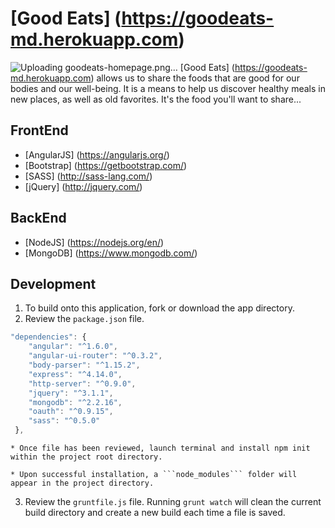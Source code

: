 # [Good Eats] (https://goodeats-md.herokuapp.com)
![Uploading goodeats-homepage.png…](http://i.imgur.com/7JnGsG2.png)
[Good Eats] (https://goodeats-md.herokuapp.com) allows us to share the foods that are good for our bodies and our well-being. It is a means to help us discover healthy meals in new places, as well as old favorites. It's the food you'll want to share... 
## FrontEnd
* [AngularJS] (https://angularjs.org/)
* [Bootstrap] (https://getbootstrap.com/)
* [SASS] (http://sass-lang.com/)
* [jQuery] (http://jquery.com/)

## BackEnd
* [NodeJS] (https://nodejs.org/en/)
* [MongoDB] (https://www.mongodb.com/)

## Development
1. To build onto this application, fork or download the app directory.
2. Review the ```package.json``` file. 
``` javascript
"dependencies": {
    "angular": "^1.6.0",
    "angular-ui-router": "^0.3.2",
    "body-parser": "^1.15.2",
    "express": "^4.14.0",
    "http-server": "^0.9.0",
    "jquery": "^3.1.1",
    "mongodb": "^2.2.16",
    "oauth": "^0.9.15",
    "sass": "^0.5.0"
 },
 ```
    
    * Once file has been reviewed, launch terminal and install npm init within the project root directory. 
   
    * Upon successful installation, a ```node_modules``` folder will appear in the project directory.
    
3. Review the ```gruntfile.js``` file. Running ```grunt watch``` will clean the current build directory and create a new build  each time a file is saved. 

 
  
  
 
